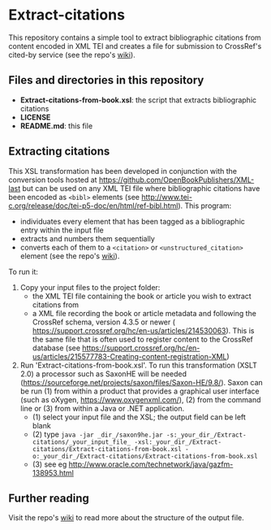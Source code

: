 # Extract-citations

This repository contains a simple tool to extract bibliographic citations from content encoded in XML TEI and creates a file for submission to CrossRef's cited-by service (see the repo's [wiki](https://github.com/OpenBookPublishers/Extract-citations/wiki/Extract-bibliographic-citations-from-your-content)).

## Files and directories in this repository
* __Extract-citations-from-book.xsl__: the script that extracts bibliographic citations
* __LICENSE__
* __README.md__: this file


## Extracting citations
This XSL transformation has been developed in conjunction with the conversion tools hosted at https://github.com/OpenBookPublishers/XML-last but can be used on any XML TEI file where bibliographic citations have been encoded as `<bibl>` elements (see http://www.tei-c.org/release/doc/tei-p5-doc/en/html/ref-bibl.html). 
This program:
* individuates every element that has been tagged as a bibliographic entry within the input file
* extracts and numbers them sequentially
* converts each of them to a `<citation>` or `<unstructured_citation>` element (see the repo's [wiki](https://github.com/OpenBookPublishers/extract-citations/wiki)).
	
To run it:
1. Copy your input files to the project folder:
	* the XML TEI file containing the book or article you wish to extract citations from
	* a XML file recording the book or article metadata and following the CrossRef schema, version 4.3.5 or newer ( https://support.crossref.org/hc/en-us/articles/214530063). This is the same file that is often used to register content to the CrossRef database (see https://support.crossref.org/hc/en-us/articles/215577783-Creating-content-registration-XML)
2. Run 'Extract-citations-from-book.xsl'. To run this transformation (XSLT 2.0) a processor such as SaxonHE will be needed (https://sourceforge.net/projects/saxon/files/Saxon-HE/9.8/). Saxon can be run (1) from within a product that provides a graphical user interface (such as oXygen, https://www.oxygenxml.com/), (2) from the command line or (3) from within a Java or .NET application.
	* (1) select your input file and the XSL; the output field can be left blank
	* (2) type `java -jar _dir_/saxon9he.jar -s:_your_dir_/Extract-citations/_your_input_file_ -xsl:_your_dir_/Extract-citations/Extract-citations-from-book.xsl -o:_your_dir_/Extract-citations/Extract-citations-from-book.xsl`
	* (3) see eg http://www.oracle.com/technetwork/java/gazfm-138953.html
	
## Further reading
Visit the repo's [wiki](https://github.com/OpenBookPublishers/Extract-citations/wiki/Extract-bibliographic-citations-from-your-content) to read more about the structure of the output file.